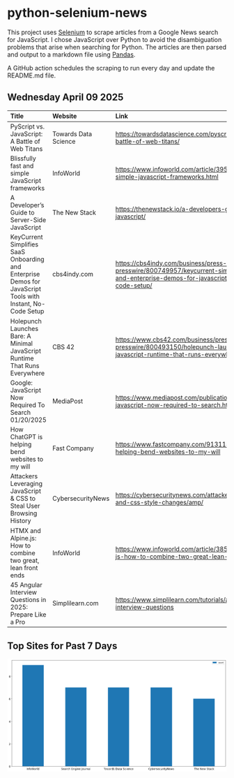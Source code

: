 # python-selenium-news

This project uses [Selenium](https://www.seleniumhq.org/) to scrape articles from a Google News search for JavaScript.
I chose JavaScript over Python to avoid the disambiguation problems that arise when searching for Python.
The articles are then parsed and output to a markdown file using [Pandas](https://pandas.pydata.org/).

A GitHub action schedules the scraping to run every day and update the README.md file.

## Wednesday April 09 2025


| Title                                                                                                       | Website              | Link                                                                                                                                                                             |
|:------------------------------------------------------------------------------------------------------------|:---------------------|:---------------------------------------------------------------------------------------------------------------------------------------------------------------------------------|
| PyScript vs. JavaScript: A Battle of Web Titans                                                             | Towards Data Science | https://towardsdatascience.com/pyscript-vs-javascript-a-battle-of-web-titans/                                                                                                    |
| Blissfully fast and simple JavaScript frameworks                                                            | InfoWorld            | https://www.infoworld.com/article/3952000/blissfully-fast-and-simple-javascript-frameworks.html                                                                                  |
| A Developer’s Guide to Server-Side JavaScript                                                               | The New Stack        | https://thenewstack.io/a-developers-guide-to-server-side-javascript/                                                                                                             |
| KeyCurrent Simplifies SaaS Onboarding and Enterprise Demos for JavaScript Tools with Instant, No-Code Setup | cbs4indy.com         | https://cbs4indy.com/business/press-releases/ein-presswire/800749957/keycurrent-simplifies-saas-onboarding-and-enterprise-demos-for-javascript-tools-with-instant-no-code-setup/ |
| Holepunch Launches Bare: A Minimal JavaScript Runtime That Runs Everywhere                                  | CBS 42               | https://www.cbs42.com/business/press-releases/ein-presswire/800493150/holepunch-launches-bare-a-minimal-javascript-runtime-that-runs-everywhere                                  |
| Google: JavaScript Now Required To Search 01/20/2025                                                        | MediaPost            | https://www.mediapost.com/publications/article/402666/google-javascript-now-required-to-search.html                                                                              |
| How ChatGPT is helping bend websites to my will                                                             | Fast Company         | https://www.fastcompany.com/91311882/how-chatgpt-is-helping-bend-websites-to-my-will                                                                                             |
| Attackers Leveraging JavaScript & CSS to Steal User Browsing History                                        | CybersecurityNews    | https://cybersecuritynews.com/attackers-leverages-javascript-and-css-style-changes/amp/                                                                                          |
| HTMX and Alpine.js: How to combine two great, lean front ends                                               | InfoWorld            | https://www.infoworld.com/article/3856520/htmx-and-alpine-js-how-to-combine-two-great-lean-front-ends.html                                                                       |
| 45 Angular Interview Questions in 2025: Prepare Like a Pro                                                  | Simplilearn.com      | https://www.simplilearn.com/tutorials/angular-tutorial/angular-interview-questions                                                                                               |
## Top Sites for Past 7 Days

![Graph of Top Sites](https://raw.githubusercontent.com/dan-mba/python-selenium-news/main/last-week.png)
